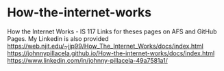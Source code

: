 # How-the-internet-works
How the Internet Works - IS 117
Links for theses pages on AFS and GitHub Pages. My Linkedin is also provided
https://web.njit.edu/~jjp99/How_The_Internet_Works/docs/index.html
https://johnnypillacela.github.io/How-the-internet-works/docs/index.html
https://www.linkedin.com/in/johnny-pillacela-49a7581a1/
